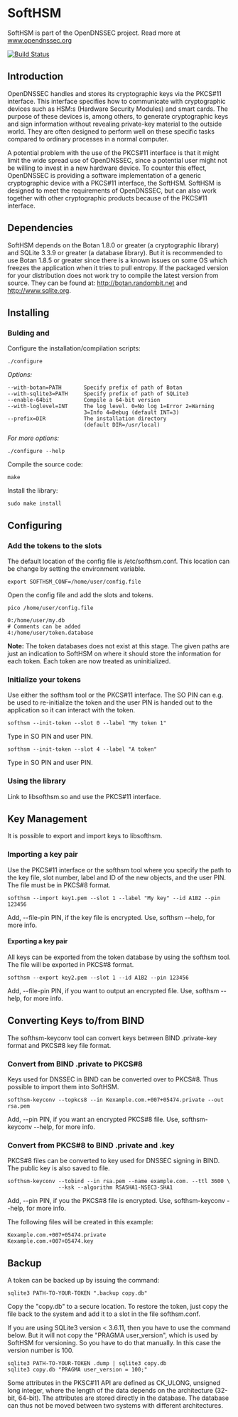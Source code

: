 # SoftHSM

SoftHSM is part of the OpenDNSSEC project. Read more at www.opendnssec.org

[![Build Status](https://travis-ci.org/EnigmaBridge/SoftHSMv1.svg)](https://travis-ci.org/EnigmaBridge/SoftHSMv1)

## Introduction

OpenDNSSEC handles and stores its cryptographic keys via the PKCS#11 interface.
This interface specifies how to communicate with cryptographic devices such as
HSM:s (Hardware Security Modules) and smart cards. The purpose of these devices
is, among others, to generate cryptographic keys and sign information without
revealing private-key material to the outside world. They are often designed to
perform well on these specific tasks compared to ordinary processes in a normal
computer.

A potential problem with the use of the PKCS#11 interface is that it might
limit the wide spread use of OpenDNSSEC, since a potential user might not be
willing to invest in a new hardware device. To counter this effect, OpenDNSSEC
is providing a software implementation of a generic cryptographic device with a
PKCS#11 interface, the SoftHSM. SoftHSM is designed to meet the requirements of
OpenDNSSEC, but can also work together with other cryptographic products
because of the PKCS#11 interface.

## Dependencies

SoftHSM depends on the Botan 1.8.0 or greater (a cryptographic library) and
SQLite 3.3.9 or greater (a database library). But it is recommended to use
Botan 1.8.5 or greater since there is a known issues on some OS which freezes
the application when it tries to pull entropy. If the packaged version for your
distribution does not work try to compile the latest version from source. They
can be found at: http://botan.randombit.net and http://www.sqlite.org.

## Installing

### Bulding and 

Configure the installation/compilation scripts:

    ./configure

_Options:_

    --with-botan=PATH       Specify prefix of path of Botan
    --with-sqlite3=PATH     Specify prefix of path of SQLite3
    --enable-64bit          Compile a 64-bit version
    --with-loglevel=INT     The log level. 0=No log 1=Error 2=Warning 
                            3=Info 4=Debug (default INT=3)
    --prefix=DIR            The installation directory
                            (default DIR=/usr/local)

_For more options:_

    ./configure --help

Compile the source code:

    make

Install the library:

    sudo make install


## Configuring

### Add the tokens to the slots

The default location of the config file is /etc/softhsm.conf. This location can
be change by setting the environment variable.

    export SOFTHSM_CONF=/home/user/config.file

Open the config file and add the slots and tokens.

    pico /home/user/config.file

    0:/home/user/my.db
    # Comments can be added
    4:/home/user/token.database

**Note:** The token databases does not exist at this stage. The given paths are
just an indication to SoftHSM on where it should store the information for each
token. Each token are now treated as uninitialized.

### Initialize your tokens

Use either the softhsm tool or the PKCS#11 interface. The SO PIN can e.g. be
used to re-initialize the token and the user PIN is handed out to the
application so it can interact with the token.

    softhsm --init-token --slot 0 --label "My token 1"

Type in SO PIN and user PIN.

    softhsm --init-token --slot 4 --label "A token"

Type in SO PIN and user PIN.

### Using the library

Link to libsofthsm.so and use the PKCS#11 interface.


## Key Management

It is possible to export and import keys to libsofthsm.

###  Importing a key pair

Use the PKCS#11 interface or the softhsm tool where you specify the path to the
key file, slot number, label and ID of the new objects, and the user PIN. The
file must be in PKCS#8 format.
    
    softhsm --import key1.pem --slot 1 --label "My key" --id A1B2 --pin 123456

Add, --file-pin PIN, if the key file is encrypted. Use, softhsm --help, for
more info.

####  Exporting a key pair

All keys can be exported from the token database by using the softhsm tool. The
file will be exported in PKCS#8 format.

    softhsm --export key2.pem --slot 1 --id A1B2 --pin 123456

Add, --file-pin PIN, if you want to output an encrypted file. Use, softhsm
--help, for more info.


## Converting Keys to/from BIND

The softhsm-keyconv tool can convert keys between BIND .private-key format and
PKCS#8 key file format.

### Convert from BIND .private to PKCS#8

Keys used for DNSSEC in BIND can be converted over to PKCS#8. Thus possible to
import them into SoftHSM.

    softhsm-keyconv --topkcs8 --in Kexample.com.+007+05474.private --out rsa.pem

Add, --pin PIN, if you want an encrypted PKCS#8 file. Use, softhsm-keyconv
--help, for more info.

### Convert from PKCS#8 to BIND .private and .key

PKCS#8 files can be converted to key used for DNSSEC signing in BIND. The
public key is also saved to file.

    softhsm-keyconv --tobind --in rsa.pem --name example.com. --ttl 3600 \
                    --ksk --algorithm RSASHA1-NSEC3-SHA1

Add, --pin PIN, if you the PKCS#8 file is encrypted. Use, softhsm-keyconv
--help, for more info.

The following files will be created in this example:

    Kexample.com.+007+05474.private
    Kexample.com.+007+05474.key


## Backup

A token can be backed up by issuing the command:

    sqlite3 PATH-TO-YOUR-TOKEN ".backup copy.db"

Copy the "copy.db" to a secure location. To restore the token, just copy the
file back to the system and add it to a slot in the file softhsm.conf.

If you are using SQLite3 version < 3.6.11, then you have to use the command
below. But it will not copy the "PRAGMA user_version", which is used by SoftHSM
for versioning. So you have to do that manually. In this case the version
number is 100.

    sqlite3 PATH-TO-YOUR-TOKEN .dump | sqlite3 copy.db
    sqlite3 copy.db "PRAGMA user_version = 100;"

Some attributes in the PKSC#11 API are defined as CK_ULONG, unsigned long
integer, where the length of the data depends on the architecture (32-bit,
64-bit). The attributes are stored directly in the database. The database can
thus not be moved between two systems with different architectures.
